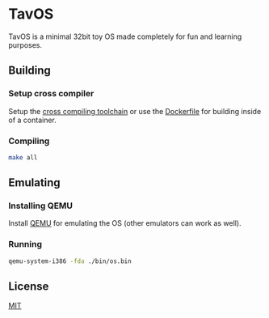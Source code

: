 # TavOS

TavOS is a minimal 32bit toy OS made completely for fun and learning purposes.

## Building

### Setup cross compiler

Setup the [cross compiling toolchain](https://wiki.osdev.org/GCC_Cross-Compiler) or use the [Dockerfile](.devcontainer/Dockerfile) for building inside of a container.

### Compiling

```bash
make all
```

## Emulating

### Installing QEMU

Install [QEMU](https://www.qemu.org/) for emulating the OS (other emulators can work as well).

### Running

```bash
qemu-system-i386 -fda ./bin/os.bin
```

## License

[MIT](https://choosealicense.com/licenses/mit/)

